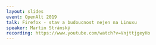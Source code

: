 ```yaml
---
layout: slides
event: OpenAlt 2019
talk: Firefox - stav a budoucnost nejen na Linuxu
speaker: Martin Stránský
recording: https://www.youtube.com/watch?v=VnjttjgeyHo
---
```

